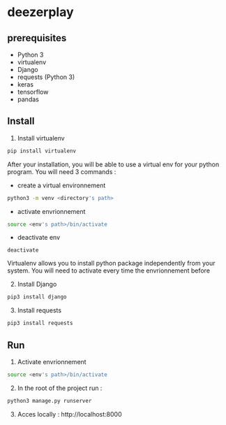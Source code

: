 # deezerplay

## prerequisites
+ Python 3
+ virtualenv
+ Django
+ requests (Python 3)
+ keras
+ tensorflow
+ pandas


## Install

1. Install virtualenv   
```bash
pip install virtualenv
```

After your installation, you will be able to use a virtual env for your python program. You will need 3 commands :   

+ create a virtual environnement
```bash
python3 -m venv <directory's path>
```
+ activate envrionnement
```bash
source <env's path>/bin/activate
```
+ deactivate env
```
deactivate
```

Virtualenv allows you to install python package independently from your system. You will need to activate every time the envrionnement before 

2. Install Django    
```bash
pip3 install django
```

3. Install requests    
```bash
pip3 install requests
```

## Run
1. Activate envrionnement
```bash
source <env's path>/bin/activate
```
2. In the root of the project run :
```bash
python3 manage.py runserver
```
3. Acces locally : http://localhost:8000
